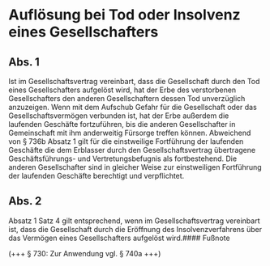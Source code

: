 # Auflösung bei Tod oder Insolvenz eines Gesellschafters



## Abs. 1

 Ist im Gesellschaftsvertrag vereinbart, dass die Gesellschaft durch den Tod eines Gesellschafters aufgelöst wird, hat der Erbe des verstorbenen Gesellschafters den anderen Gesellschaftern dessen Tod unverzüglich anzuzeigen. Wenn mit dem Aufschub Gefahr für die Gesellschaft oder das Gesellschaftsvermögen verbunden ist, hat der Erbe außerdem die laufenden Geschäfte fortzuführen, bis die anderen Gesellschafter in Gemeinschaft mit ihm anderweitig Fürsorge treffen können. Abweichend von § 736b Absatz 1 gilt für die einstweilige Fortführung der laufenden Geschäfte die dem Erblasser durch den Gesellschaftsvertrag übertragene Geschäftsführungs- und Vertretungsbefugnis als fortbestehend. Die anderen Gesellschafter sind in gleicher Weise zur einstweiligen Fortführung der laufenden Geschäfte berechtigt und verpflichtet.

## Abs. 2

 Absatz 1 Satz 4 gilt entsprechend, wenn im Gesellschaftsvertrag vereinbart ist, dass die Gesellschaft durch die Eröffnung des Insolvenzverfahrens über das Vermögen eines Gesellschafters aufgelöst wird.#### Fußnote

(+++ § 730: Zur Anwendung vgl. § 740a +++) 

